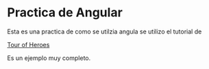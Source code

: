# Practica de Angular

Esta es una practica de como se utilzia angula se utilizo el tutorial de 

[Tour of Heroes](https://angular.io/tutorial/)

Es un ejemplo muy completo.